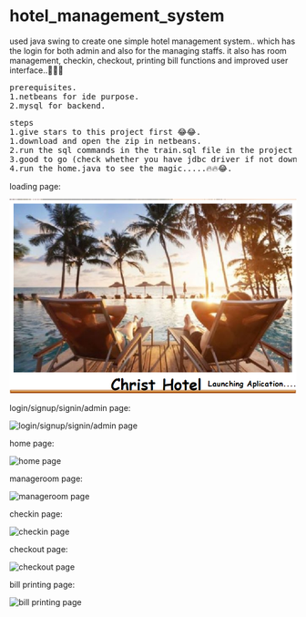 # hotel_management_system
used java swing to create one simple hotel management system.. which has the login for both admin and also for the managing staffs. it also has room management, checkin, checkout, printing bill functions and improved user interface..🤞🤞😁

<pre>
prerequisites.
1.netbeans for ide purpose.
2.mysql for backend.
</pre>

<pre>
steps
1.give stars to this project first 😂😂.
1.download and open the zip in netbeans.
2.run the sql commands in the train.sql file in the project root folder.
3.good to go (check whether you have jdbc driver if not download and paste into your ide..).
4.run the home.java to see the magic.....🔥🔥😂.
</pre>

loading page:
<p><img src="https://raw.githubusercontent.com/kavaskar786/proj_images/main/HMS_proj/loading.png"/></p>

login/signup/signin/admin page:
<p><img src="https://komarev.com/ghpvc/?username=kavaskar786&label=Profile%20views&color=0e75b6&style=flat" alt="login/signup/signin/admin page" /></p>

home page:
<p><img src="https://komarev.com/ghpvc/?username=kavaskar786&label=Profile%20views&color=0e75b6&style=flat" alt="home page" /></p>

manageroom page:
<p><img src="https://komarev.com/ghpvc/?username=kavaskar786&label=Profile%20views&color=0e75b6&style=flat" alt="manageroom page" /></p>

checkin page:
<p><img src="https://komarev.com/ghpvc/?username=kavaskar786&label=Profile%20views&color=0e75b6&style=flat" alt="checkin page" /></p>

checkout page:
<p><img src="https://komarev.com/ghpvc/?username=kavaskar786&label=Profile%20views&color=0e75b6&style=flat" alt="checkout page" /></p>

bill printing page:
<p><img src="https://komarev.com/ghpvc/?username=kavaskar786&label=Profile%20views&color=0e75b6&style=flat" alt="bill printing page" /></p>

